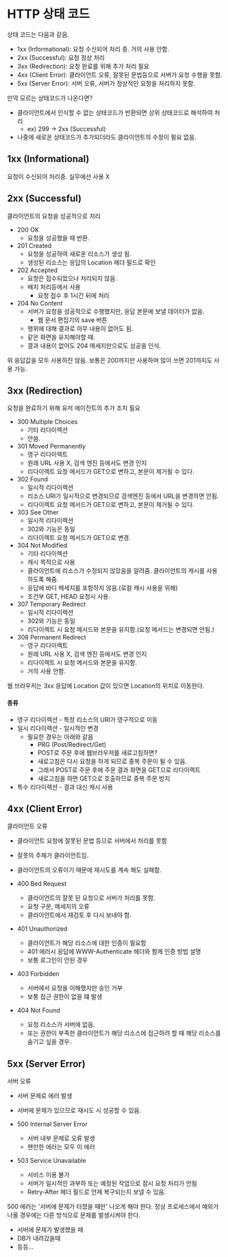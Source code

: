# HTTP 상태 코드

상태 코드는 다음과 같음.
* 1xx (Informational): 요청 수신되어 처리 중. 거의 사용 안함.
* 2xx (Successful): 요청 정상 처리
* 3xx (Redirection): 요청 완료를 위해 추가 처리 필요
* 4xx (Client Error): 클라이언트 오류, 잘못된 문법등으로 서버가 요청 수행을 못함.
* 5xx (Server Error): 서버 오류, 서버가 정상적인 요청을 처리하지 못함.

만약 모르는 상태코드가 나온다면?
* 클라이언트에서 인식할 수 없는 상태코드가 반환되면 상위 상태코드로 해석하여 처리
  * ex) 299 -> 2xx (Successful)
* 나중에 새로운 상태코드가 추가되더라도 클라이언트의 수정이 필요 없음.

## 1xx (Informational)
요청이 수신되어 처리중. 실무에선 사용 X

## 2xx (Successful)
클라이언트의 요청을 성공적으로 처리
* 200 OK
  * 요청을 성공했을 때 반환.
* 201 Created
  * 요청을 성공하여 새로운 리소스가 생성 됨.
  * 생성된 리소스는 응답의 Location 헤더 필드로 확인
* 202 Accepted
  * 요청은 접수되었으나 처리되지 않음.
  * 배치 처리등에서 사용
    * 요청 접수 후 1시간 뒤에 처리
* 204 No Content
  * 서버가 요청을 성공적으로 수행했지만, 응답 본문에 보낼 데이터가 없음.
    * 웹 문서 편집기의 save 버튼
  * 행위에 대해 결과로 아무 내용이 없어도 됨.
  * 같은 화면을 유지해야할 때.
  * 결과 내용이 없어도 204 메세지만으로도 성공을 인식.

위 응답값을 모두 사용하진 않음. 보통은 200까지만 사용하며 많이 쓰면 201까지도 사용 가능.

## 3xx (Redirection)
요청을 완료하기 위해 유저 에이전트의 추가 조치 필요
* 300 Multiple Choices
  * 기타 리다이렉션
  * 안씀.
* 301 Moved Permanently
  * 영구 리다이렉트
  * 원래 URL 사용 X, 검색 엔진 등에서도 변경 인지
  * 리다이렉트 요청 메서드가 GET으로 변하고, 본문이 제거될 수 있다.
* 302 Found
  * 일시적 리다이렉션
  * 리소스 URI가 일시적으로 변경되므로 검색엔진 등에서 URL을 변경하면 안됨.
  * 리다이렉트 요청 메서드가 GET으로 변하고, 본문이 제거될 수 있다.
* 303 See Other
  * 일시적 리다이렉션
  * 302와 기능은 동일
  * 리다이렉트 요청 메서드가 GET으로 변경.
* 304 Not Modified
  * 기타 리다이렉션
  * 캐시 목적으로 사용
  * 클라이언트에 리소스가 수정되지 않았음을 알려줌. 클라이언트의 캐시를 사용하도록 해줌.
  * 응답에 바디 메세지를 포함하지 않음.(로컬 캐시 사용을 위해)
  * 조건부 GET, HEAD 요청시 사용.
* 307 Temporary Redirect
  * 일시적 리다이렉션
  * 302와 기능은 동일
  * 리다이렉트 시 요청 메서드와 본문을 유지함.(요청 메서드는 변경되면 안됨.)
* 308 Permanent Redirect
  * 영구 리다이렉트 
  * 원래 URL 사용 X, 검색 엔진 등에서도 변경 인지
  * 리다이렉트 시 요청 메서드와 본문을 유지함.
  * 거의 사용 안함.


웹 브라우저는 3xx 응답에 Location 값이 있으면 Location의 위치로 이동한다.

#### 종류
* 영구 리다이렉션 - 특정 리소스의 URI가 영구적으로 이동
* 일시 리다이렉션 - 일시적인 변경
  * 필요한 경우는 아래와 같음
    * PRG (Post/Redirect/Get)
    * POST로 주문 후에 웹브라우저를 새로고침하면?
    * 새로고침은 다시 요청을 하게 되므로 중복 주문이 될 수 있음.
    * 그래서 POST로 주문 후에 주문 결과 화면을 GET으로 리다이렉트
    * 새로고침을 하면 GET으로 호출하므로 중복 주문 방지
* 특수 리다이렉션 - 결과 대신 캐시 사용

## 4xx (Client Error)
클라이언트 오류
* 클라이언트 요청에 잘못된 문법 등으로 서버에서 처리를 못함
* 잘못의 주체가 클라이언트임.
* 클라이언트의 오류이기 때문에 재시도를 계속 해도 실패함.


* 400 Bed Request
  * 클라이언트의 잘못 된 요청으로 서버가 처리를 못함.
  * 요청 구문, 메세지의 오류
  * 클라이언트에서 재검토 후 다시 보내야 함.
* 401 Unauthorized
  * 클라이언트가 해당 리소스에 대한 인증이 필요함
  * 401 에러시 응답에 WWW-Authenticate 헤더와 함께 인증 방법 설명
  * 보통 로그인이 안된 경우
* 403 Forbidden
  * 서버에서 요청을 이해했지만 승인 거부
  * 보통 접근 권한이 없을 떄 발생
* 404 Not Found
  * 요청 리소스가 서버에 없음.
  * 또는 권한이 부족한 클라이언트가 해당 리소스에 접근하려 할 때 해당 리소스를 숨기고 싶을 경우.

## 5xx (Server Error)
서버 오류
* 서버 문제로 에러 발생
* 서버에 문제가 있으므로 재시도 시 성공할 수 있음.


* 500 Internal Server Error
  * 서버 내부 문제로 오류 발생
  * 왠만한 에러는 모두 이 에러
* 503 Service Unavailable
  * 서비스 이용 불가
  * 서버가 일시적인 과부하 또는 예정된 작업으로 잠시 요청 처리가 안됨
  * Retry-After 헤더 필드로 언제 복구되는지 보낼 수 있음.

500 에러는 '서버에 문제가 터졌을 때만' 나오게 해야 한다. 정상 프로세스에서 예외가 나올 경우에는 다른 방식으로 문제를 발생시켜야 한다.
* 서버에 문제가 발생했을 때
* DB가 내려갔을때
* 등등...